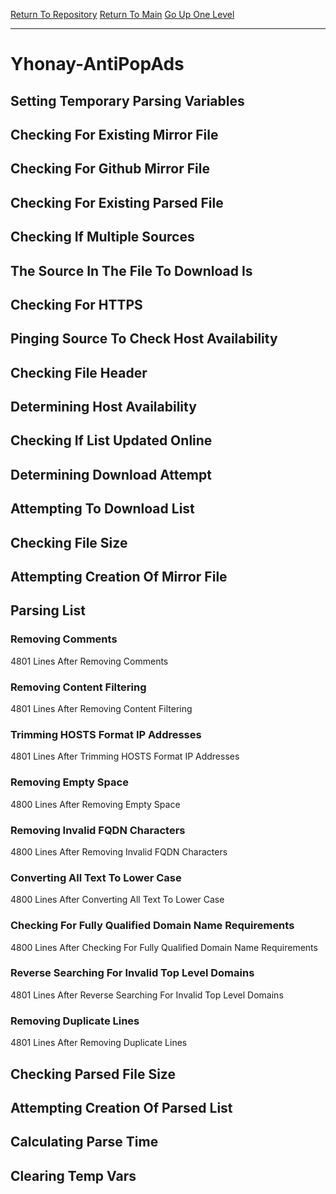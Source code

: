 [Return To Repository](https://github.com/deathbybandaid/piholeparser/)
[Return To Main](https://github.com/deathbybandaid/piholeparser/blob/master/RecentRunLogs/Mainlog.md)
[Go Up One Level](https://github.com/deathbybandaid/piholeparser/blob/master/RecentRunLogs/TopLevelScripts/30-Processing-Blacklists.md)
____________________________________
# Yhonay-AntiPopAds
## Setting Temporary Parsing Variables
## Checking For Existing Mirror File
## Checking For Github Mirror File
## Checking For Existing Parsed File
## Checking If Multiple Sources
## The Source In The File To Download Is
## Checking For HTTPS
## Pinging Source To Check Host Availability
## Checking File Header
## Determining Host Availability
## Checking If List Updated Online
## Determining Download Attempt
## Attempting To Download List
## Checking File Size
## Attempting Creation Of Mirror File
## Parsing List
### Removing Comments
4801 Lines After Removing Comments
### Removing Content Filtering
4801 Lines After Removing Content Filtering
### Trimming HOSTS Format IP Addresses
4801 Lines After Trimming HOSTS Format IP Addresses
### Removing Empty Space
4800 Lines After Removing Empty Space
### Removing Invalid FQDN Characters
4800 Lines After Removing Invalid FQDN Characters
### Converting All Text To Lower Case
4800 Lines After Converting All Text To Lower Case
### Checking For Fully Qualified Domain Name Requirements
4800 Lines After Checking For Fully Qualified Domain Name Requirements
### Reverse Searching For Invalid Top Level Domains
4801 Lines After Reverse Searching For Invalid Top Level Domains
### Removing Duplicate Lines
4801 Lines After Removing Duplicate Lines
## Checking Parsed File Size
## Attempting Creation Of Parsed List
## Calculating Parse Time
## Clearing Temp Vars
